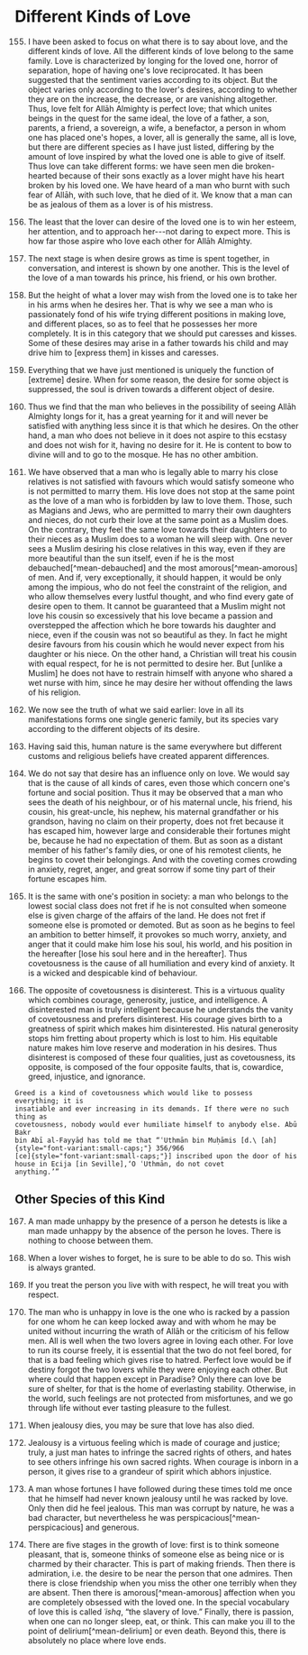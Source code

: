 # Different Kinds of Love

155. I have been asked to focus on what there is to say about love, and the
different kinds of love. All the different kinds of love belong to the same
family. Love is characterized by longing for the loved one, horror of
separation, hope of having one's love reciprocated. It has been suggested that
the sentiment varies according to its object. But the object varies only
according to the lover's desires, according to whether they are on the
increase, the decrease, or are vanishing altogether. Thus, love felt for Allāh
Almighty is perfect love; that which unites beings in the quest for the
same ideal, the love of a father, a son, parents, a friend, a sovereign, a
wife, a benefactor, a person in whom one has placed one's hopes, a lover, all
is generally the same, all is love, but there are different species as I have
just listed, differing by the amount of love inspired by what the loved one is
able to give of itself. Thus love can take different forms: we have seen men
die broken-hearted because of their sons exactly as a lover might have his
heart broken by his loved one. We have heard of a man who burnt with such fear
of Allāh, with such love, that he died of it. We know that a man can be as
jealous of them as a lover is of his mistress.

156. The least that the lover can desire of the loved one is to win her
esteem, her attention, and to approach her---not daring to expect more. This is
how far those aspire who love each other for Allāh Almighty.

157. The next stage is when desire grows as time is spent together, in
conversation, and interest is shown by one another. This is the level of
the love of a man towards his prince, his friend, or his own brother.

158. But the height of what a lover may wish from the loved one is to take her
in his arms when he desires her. That is why we see a man who is passionately
fond of his wife trying different positions in making love, and different
places, so as to feel that he possesses her more completely. It is in this
category that we should put caresses and kisses. Some of these desires may
arise in a father towards his child and may drive him to [express them] in
kisses and caresses.

159. Everything that we have just mentioned is uniquely the function of
[extreme] desire. When for some reason, the desire for some object is
suppressed, the soul is driven towards a different object of desire.

160. Thus we find that the man who believes in the possibility of seeing Allāh
Almighty longs for it, has a great yearning for it and will never be satisfied
with anything less since it is that which he desires. On the other hand, a man
who does not believe in it does not aspire to this ecstasy and does not wish
for it, having no desire for it. He is content to bow to divine will and to go
to the mosque. He has no other ambition.

161. We have observed that a man who is legally able to marry his close
relatives is not satisfied with favours which would satisfy someone who is not
permitted to marry them. His love does not stop at the same point as the love
of a man who is forbidden by law to love them. Those, such as Magians and
Jews, who are permitted to marry their own daughters and nieces, do not curb
their love at the same point as a Muslim does. On the contrary, they feel the
same love towards their daughters or to their nieces as a Muslim does to a
woman he will sleep with. One never sees a Muslim desiring his close relatives
in this way, even if they are more beautiful than the sun itself, even if he
is the most debauched[^mean-debauched] and the most amorous[^mean-amorous] of
men. And if, very exceptionally, it should happen, it would be only among the
impious, who do not feel the constraint of the religion, and who allow
themselves every lustful thought, and who find every gate of desire open to
them. It cannot be guaranteed that a Muslim might not love his cousin so
excessively that his love became a passion and overstepped the affection which
he bore towards his daughter and niece, even if the cousin was not so
beautiful as they. In fact he might desire favours from his cousin which he
would never expect from his daughter or his niece. On the other hand, a
Christian will treat his cousin with equal respect, for he is not permitted to
desire her. But [unlike a Muslim] he does not have to restrain himself with
anyone who shared a wet nurse with him, since he may desire her without
offending the laws of his religion.

162. We now see the truth of what we said earlier: love in all its
manifestations forms one single generic family, but its species vary according
to the different objects of its desire.

163. Having said this, human nature is the same everywhere but different
customs and religious beliefs have created apparent differences.

164. We do not say that desire has an influence only on love. We would say
that is the cause of all kinds of cares, even those which concern one's
fortune and social position. Thus it may be observed that a man who sees the
death of his neighbour, or of his maternal uncle, his friend, his cousin, his
great-uncle, his nephew, his maternal grandfather or his grandson, having no
claim on their property, does not fret because it has escaped him, however
large and considerable their fortunes might be, because he had no expectation
of them. But as soon as a distant member of his father's family dies, or one
of his remotest clients, he begins to covet their belongings. And with the
coveting comes crowding in anxiety, regret, anger, and great sorrow if some
tiny part of their fortune escapes him.

165. It is the same with one's position in society: a man who belongs to the
lowest social class does not fret if he is not consulted when someone else is
given charge of the affairs of the land. He does not fret if someone else is
promoted or demoted. But as soon as he begins to feel an ambition to better
himself, it provokes so much worry, anxiety, and anger that it could make him
lose his soul, his world, and his position in the hereafter [lose his soul here
and in the hereafter]. Thus covetousness is the cause of all humiliation and
every kind of anxiety. It is a wicked and despicable kind of behaviour.

166. The opposite of covetousness is disinterest. This is a virtuous quality
which combines courage, generosity, justice, and intelligence. A disinterested
man is truly intelligent because he understands the vanity of covetousness and
prefers disinterest. His courage gives birth to a greatness of spirit which
makes him disinterested. His natural generosity stops him fretting about
property which is lost to him. His equitable nature makes him love reserve and
moderation in his desires. Thus disinterest is composed of these four
qualities, just as covetousness, its opposite, is composed of the four opposite
faults, that is, cowardice, greed, injustice, and ignorance.

    Greed is a kind of covetousness which would like to possess everything; it is
    insatiable and ever increasing in its demands. If there were no such thing as
    covetousness, nobody would ever humiliate himself to anybody else. Abū Bakr
    bin Abī al-Fayyāḍ has told me that “ʿUthmān bin Muḥāmis [d.\ [ah]{style="font-variant:small-caps;"} 356/966
    [ce]{style="font-variant:small-caps;"}] inscribed upon the door of his house in Ecija [in Seville],‘O ʿUthmān, do not covet
    anything.’”

## Other Species of this Kind

167. A man made unhappy by the presence of a person he detests is like a man
made unhappy by the absence of the person he loves. There is nothing to choose
between them.

168. When a lover wishes to forget, he is sure to be able to do so. This wish
is always granted.

169. If you treat the person you live with with respect, he will treat you
with respect.

170. The man who is unhappy in love is the one who is racked by a passion for
one whom he can keep locked away and with whom he may be united without
incurring the wrath of Allāh or the criticism of his fellow men. All is well
when the two lovers agree in loving each other. For love to run its course
freely, it is essential that the two do not feel bored, for that is a bad
feeling which gives rise to hatred. Perfect love would be if destiny forgot
the two lovers while they were enjoying each other. But where could that
happen except in Paradise? Only there can love be sure of shelter, for that is
the home of everlasting stability. Otherwise, in the world, such feelings are
not protected from misfortunes, and we go through life without ever tasting
pleasure to the fullest.

171. When jealousy dies, you may be sure that love has also died.

172. Jealousy is a virtuous feeling which is made of courage and justice;
truly, a just man hates to infringe the sacred rights of others, and hates to
see others infringe his own sacred rights. When courage is inborn in a person,
it gives rise to a grandeur of spirit which abhors injustice.

173. A man whose fortunes I have followed during these times told me once that
he himself had never known jealousy until he was racked by love. Only then did
he feel jealous. This man was corrupt by nature, he was a bad character, but
nevertheless he was perspicacious[^mean-perspicacious] and generous.

174. There are five stages in the growth of love: first is to think someone
pleasant, that is, someone thinks of someone else as being nice or is charmed
by their character. This is part of making friends. Then there is admiration,
i.e. the desire to be near the person that one admires. Then there is close
friendship when you miss the other one terribly when they are absent. Then
there is amorous[^mean-amorous] affection when you are completely obsessed
with the loved one. In the special vocabulary of love this is called _ʿishq_,
“the slavery of love.” Finally, there is passion, when one can no longer
sleep, eat, or think. This can make you ill to the point of
delirium[^mean-delirium] or even death. Beyond this, there is absolutely no
place where love ends.

